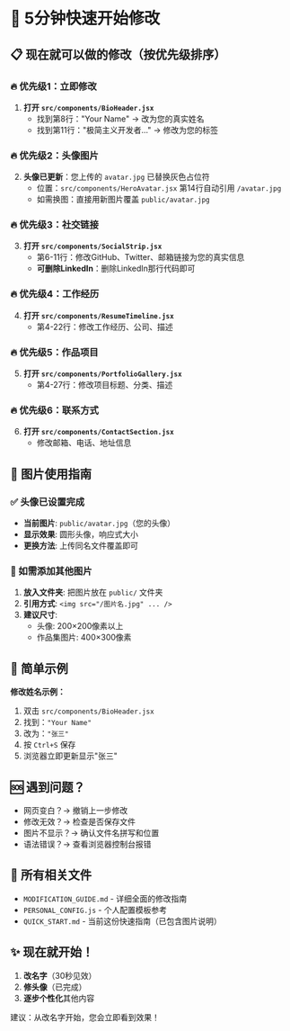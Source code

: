 # 🚀 5分钟快速开始修改

## 📋 现在就可以做的修改（按优先级排序）

### 🔥 优先级1：立即修改
1. **打开 `src/components/BioHeader.jsx`**
   - 找到第8行："Your Name" → 改为您的真实姓名
   - 找到第11行："极简主义开发者..." → 修改为您的标签

### 🔥 优先级2：头像图片
2. **头像已更新**：您上传的 `avatar.jpg` 已替换灰色占位符
   - 位置：`src/components/HeroAvatar.jsx` 第14行自动引用 `/avatar.jpg`
   - 如需换图：直接用新图片覆盖 `public/avatar.jpg`

### 🔥 优先级3：社交链接
3. **打开 `src/components/SocialStrip.jsx`**
   - 第6-11行：修改GitHub、Twitter、邮箱链接为您的真实信息
   - **可删除LinkedIn**：删除LinkedIn那行代码即可

### 🔥 优先级4：工作经历
4. **打开 `src/components/ResumeTimeline.jsx`**
   - 第4-22行：修改工作经历、公司、描述

### 🔥 优先级5：作品项目  
5. **打开 `src/components/PortfolioGallery.jsx`**
   - 第4-27行：修改项目标题、分类、描述

### 🔥 优先级6：联系方式
6. **打开 `src/components/ContactSection.jsx`**
   - 修改邮箱、电话、地址信息

## 🎯 图片使用指南
### ✅ 头像已设置完成
- **当前图片**: `public/avatar.jpg`（您的头像）
- **显示效果**: 圆形头像，响应式大小
- **更换方法**: 上传同名文件覆盖即可

### 📸 如需添加其他图片
1. **放入文件夹**: 把图片放在 `public/` 文件夹
2. **引用方式**: `<img src="/图片名.jpg" ... />`
3. **建议尺寸**: 
   - 头像: 200×200像素以上
   - 作品集图片: 400×300像素

## 🎯 简单示例

**修改姓名示例：**
1. 双击 `src/components/BioHeader.jsx`
2. 找到：`"Your Name"`
3. 改为：`"张三"`
4. 按 `Ctrl+S` 保存
5. 浏览器立即更新显示"张三"

## 🆘 遇到问题？
- 网页变白？→ 撤销上一步修改
- 修改无效？→ 检查是否保存文件
- 图片不显示？→ 确认文件名拼写和位置
- 语法错误？→ 查看浏览器控制台报错

## 📁 所有相关文件
- `MODIFICATION_GUIDE.md` - 详细全面的修改指南
- `PERSONAL_CONFIG.js` - 个人配置模板参考
- `QUICK_START.md` - 当前这份快速指南（已包含图片说明）

## ✨ 现在就开始！
1. **改名字**（30秒见效）
2. **修头像**（已完成）
3. **逐步个性化**其他内容

建议：从改名字开始，您会立即看到效果！
